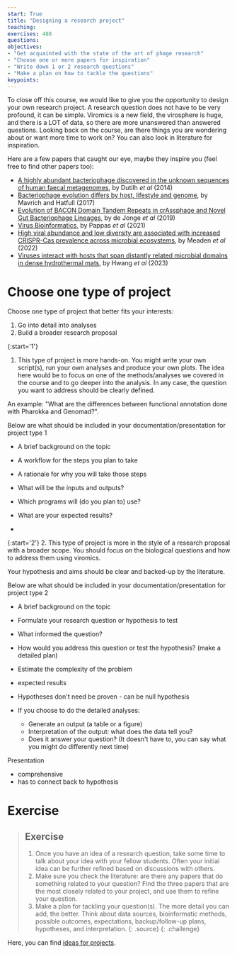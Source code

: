 ```yaml
---
start: True
title: "Designing a research project"
teaching: 
exercises: 480
questions:
objectives:
- "Get acquainted with the state of the art of phage research"
- "Choose one or more papers for inspiration"
- "Write down 1 or 2 research questions"
- "Make a plan on how to tackle the questions"
keypoints:
---
```


To close off this course, we would like to give you the opportunity to design your own research project. 
A research question does not have to be very profound, it can be simple. 
Viromics is a new field, the virosphere is huge, and there is a LOT of data, so there are more unanswered than answered questions. 
Looking back on the course, are there things you are wondering about or want more time to work on? 
You can also look in literature for inspiration. 

Here are a few papers that caught our eye, maybe they inspire you (feel free to find other papers too): 

- [A highly abundant bacteriophage discovered in the unknown sequences of human faecal metagenomes](https://www.nature.com/articles/ncomms5498), by Dutilh *et al* (2014)
- [Bacteriophage evolution differs by host, lifestyle and genome](https://www.nature.com/articles/nmicrobiol2017112), by Mavrich and Hatfull (2017)
- [Evolution of BACON Domain Tandem Repeats in crAssphage and Novel Gut Bacteriophage Lineages](https://www.mdpi.com/1999-4915/11/12/1085), by de Jonge *et al* (2019)
- [Virus Bioinformatics](https://www.sciencedirect.com/science/article/abs/pii/B9780128145159000345), by Pappas *et al* (2021)
- [High viral abundance and low diversity are associated with increased CRISPR-Cas prevalence across microbial ecosystems](https://www.sciencedirect.com/science/article/pii/S0960982221014615), by Meaden *et al* (2022)
- [Viruses interact with hosts that span distantly related microbial domains in dense hydrothermal mats](https://www.nature.com/articles/s41564-023-01347-5), by Hwang *et al* (2023)

# Choose one type of project

Choose one type of project that better fits your interests:  

1. Go into detail into analyses  
2. Build a broader research proposal  

{:start='1'}
1. This type of project is more hands-on. You might write your own script(s), run your own analyses and produce your own plots. The idea here would be to focus on one of the methods/analyses we covered in the course and to go deeper into the analysis. In any case, the question you want to address should be clearly defined.

An example: "What are the differences between functional annotation done with Pharokka and Genomad?". 

Below are what should be included in your documentation/presentation for project type 1

- A brief background on the topic
- A workflow for the steps you plan to take
- A rationale for why you will take those steps
- What will be the inputs and outputs?
- Which programs will (do you plan to) use?

- What are your expected results?
- 

{:start='2'}
2. This type of project is more in the style of a research proposal with a broader scope. You should focus on the biological questions and how to address them using viromics.

Your hypothesis and aims should be clear and backed-up by the literature.

Below are what should be included in your documentation/presentation for project type 2

- A brief background on the topic
- Formulate your research question or hypothesis to test
- What informed the question?
- How would you address this question or test the hypothesis? (make a detailed plan)
- Estimate the complexity of the problem  



- expected results
- Hypotheses don't need be proven - can be null hypothesis
- If you choose to do the detailed analyses:
    - Generate an output (a table or a figure)
    - Interpretation of the output: what does the data tell you? 
    - Does it answer your question? (It doesn't have to, you can say what you might do differently next time)

Presentation  

- comprehensive
- has to connect back to hypothesis

# Exercise


> ## Exercise
> 1. Once you have an idea of a research question, take some time to talk about your idea with your fellow students.
>    Often your initial idea can be further refined based on discussions with others.
> 2. Make sure you check the literature: are there any papers that do something related to your question?
>    Find the three papers that are the most closely related to your project, and use them to refine your question.
> 3. Make a plan for tackling your question(s).
>    The more detail you can add, the better.
>    Think about data sources, bioinformatic methods, possible outcomes, expectations, backup/follow-up plans, hypotheses, and interpretation.
> {: .source}
{: .challenge}

Here, you can find [ideas for projects](https://mgxlab.github.io/Viromics2024/ideas_projects/index.html).  

